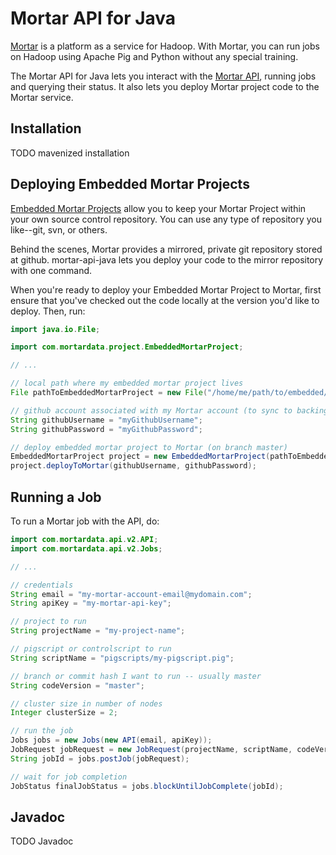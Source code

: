 # Mortar API for Java

[Mortar](http://www.mortardata.com/) is a platform as a service for Hadoop. With Mortar, you can run jobs on Hadoop using Apache Pig and Python without any special training.

The Mortar API for Java lets you interact with the [Mortar API](http://help.mortardata.com/reference/api/api_version_2), running jobs and querying their status.  It also lets you deploy Mortar project code to the Mortar service.

## Installation

TODO mavenized installation

## Deploying Embedded Mortar Projects

[Embedded Mortar Projects](http://help.mortardata.com/reference/mortar_project_reference/using_your_own_source_control) allow you to keep your Mortar Project within your own source control repository.  You can use any type of repository you like--git, svn, or others.

Behind the scenes, Mortar provides a mirrored, private git repository stored at github.  mortar-api-java lets you deploy your code to the mirror repository with one command.

When you're ready to deploy your Embedded Mortar Project to Mortar, first ensure that you've checked out the code locally at the version you'd like to deploy.  Then, run:

```java
import java.io.File;

import com.mortardata.project.EmbeddedMortarProject;

// ...

// local path where my embedded mortar project lives
File pathToEmbeddedMortarProject = new File("/home/me/path/to/embedded/mortar/project");

// github account associated with my Mortar account (to sync to backing github repo)
String githubUsername = "myGithubUsername";
String githubPassword = "myGithubPassword";

// deploy embedded mortar project to Mortar (on branch master)
EmbeddedMortarProject project = new EmbeddedMortarProject(pathToEmbeddedMortarProject);
project.deployToMortar(githubUsername, githubPassword);
```

## Running a Job

To run a Mortar job with the API, do:

```java
import com.mortardata.api.v2.API;
import com.mortardata.api.v2.Jobs;

// ...

// credentials
String email = "my-mortar-account-email@mydomain.com";
String apiKey = "my-mortar-api-key";

// project to run
String projectName = "my-project-name";

// pigscript or controlscript to run
String scriptName = "pigscripts/my-pigscript.pig";

// branch or commit hash I want to run -- usually master
String codeVersion = "master";

// cluster size in number of nodes
Integer clusterSize = 2;

// run the job
Jobs jobs = new Jobs(new API(email, apiKey));
JobRequest jobRequest = new JobRequest(projectName, scriptName, codeVersion, clusterSize);
String jobId = jobs.postJob(jobRequest);

// wait for job completion
JobStatus finalJobStatus = jobs.blockUntilJobComplete(jobId);
```

## Javadoc

TODO Javadoc
